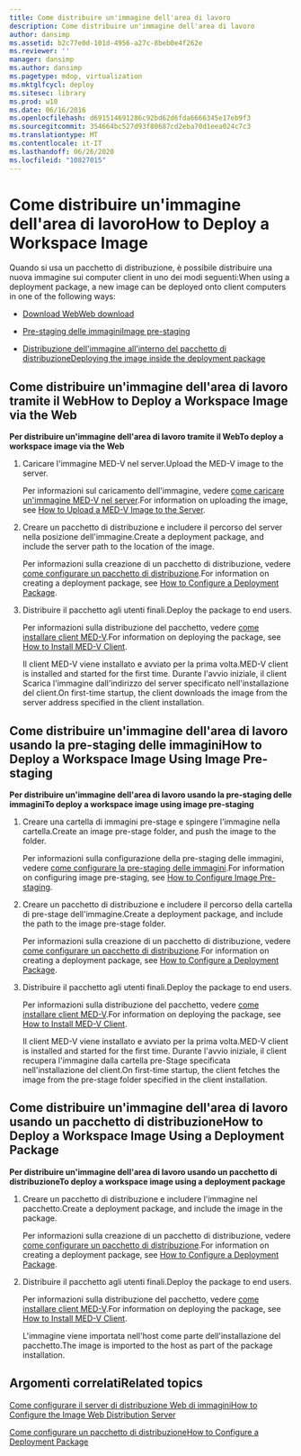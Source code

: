 ```yaml
---
title: Come distribuire un'immagine dell'area di lavoro
description: Come distribuire un'immagine dell'area di lavoro
author: dansimp
ms.assetid: b2c77e0d-101d-4956-a27c-8beb0e4f262e
ms.reviewer: ''
manager: dansimp
ms.author: dansimp
ms.pagetype: mdop, virtualization
ms.mktglfcycl: deploy
ms.sitesec: library
ms.prod: w10
ms.date: 06/16/2016
ms.openlocfilehash: d691514691286c92bd62d6fda6666345e17eb9f3
ms.sourcegitcommit: 354664bc527d93f80687cd2eba70d1eea024c7c3
ms.translationtype: MT
ms.contentlocale: it-IT
ms.lasthandoff: 06/26/2020
ms.locfileid: "10827015"
---
```

# <span data-ttu-id="feffc-103">Come distribuire un'immagine dell'area di lavoro</span><span class="sxs-lookup"><span data-stu-id="feffc-103">How to Deploy a Workspace Image</span></span>


<span data-ttu-id="feffc-104">Quando si usa un pacchetto di distribuzione, è possibile distribuire una nuova immagine sui computer client in uno dei modi seguenti:</span><span class="sxs-lookup"><span data-stu-id="feffc-104">When using a deployment package, a new image can be deployed onto client computers in one of the following ways:</span></span>

-   [<span data-ttu-id="feffc-105">Download Web</span><span class="sxs-lookup"><span data-stu-id="feffc-105">Web download</span></span>](#bkmk-howtodeployaworkspaceimageviatheweb)

-   [<span data-ttu-id="feffc-106">Pre-staging delle immagini</span><span class="sxs-lookup"><span data-stu-id="feffc-106">Image pre-staging</span></span>](#bkmk-howtodeployaworkspaceimageusingimageprestaging)

-   [<span data-ttu-id="feffc-107">Distribuzione dell'immagine all'interno del pacchetto di distribuzione</span><span class="sxs-lookup"><span data-stu-id="feffc-107">Deploying the image inside the deployment package</span></span>](#bkmk-howtodeployaworkspaceimageusingadeploymentapackage)

## <a href="" id="bkmk-howtodeployaworkspaceimageviatheweb"></a><span data-ttu-id="feffc-108">Come distribuire un'immagine dell'area di lavoro tramite il Web</span><span class="sxs-lookup"><span data-stu-id="feffc-108">How to Deploy a Workspace Image via the Web</span></span>


**<span data-ttu-id="feffc-109">Per distribuire un'immagine dell'area di lavoro tramite il Web</span><span class="sxs-lookup"><span data-stu-id="feffc-109">To deploy a workspace image via the Web</span></span>**

1.  <span data-ttu-id="feffc-110">Caricare l'immagine MED-V nel server.</span><span class="sxs-lookup"><span data-stu-id="feffc-110">Upload the MED-V image to the server.</span></span>

    <span data-ttu-id="feffc-111">Per informazioni sul caricamento dell'immagine, vedere [come caricare un'immagine MED-V nel server](how-to-upload-a-med-v-image-to-the-server.md).</span><span class="sxs-lookup"><span data-stu-id="feffc-111">For information on uploading the image, see [How to Upload a MED-V Image to the Server](how-to-upload-a-med-v-image-to-the-server.md).</span></span>

2.  <span data-ttu-id="feffc-112">Creare un pacchetto di distribuzione e includere il percorso del server nella posizione dell'immagine.</span><span class="sxs-lookup"><span data-stu-id="feffc-112">Create a deployment package, and include the server path to the location of the image.</span></span>

    <span data-ttu-id="feffc-113">Per informazioni sulla creazione di un pacchetto di distribuzione, vedere [come configurare un pacchetto di distribuzione](how-to-configure-a-deployment-package.md).</span><span class="sxs-lookup"><span data-stu-id="feffc-113">For information on creating a deployment package, see [How to Configure a Deployment Package](how-to-configure-a-deployment-package.md).</span></span>

3.  <span data-ttu-id="feffc-114">Distribuire il pacchetto agli utenti finali.</span><span class="sxs-lookup"><span data-stu-id="feffc-114">Deploy the package to end users.</span></span>

    <span data-ttu-id="feffc-115">Per informazioni sulla distribuzione del pacchetto, vedere [come installare client MED-V](how-to-install-med-v-clientdeployment-package.md).</span><span class="sxs-lookup"><span data-stu-id="feffc-115">For information on deploying the package, see [How to Install MED-V Client](how-to-install-med-v-clientdeployment-package.md).</span></span>

    <span data-ttu-id="feffc-116">Il client MED-V viene installato e avviato per la prima volta.</span><span class="sxs-lookup"><span data-stu-id="feffc-116">MED-V client is installed and started for the first time.</span></span> <span data-ttu-id="feffc-117">Durante l'avvio iniziale, il client Scarica l'immagine dall'indirizzo del server specificato nell'installazione del client.</span><span class="sxs-lookup"><span data-stu-id="feffc-117">On first-time startup, the client downloads the image from the server address specified in the client installation.</span></span>

## <a href="" id="bkmk-howtodeployaworkspaceimageusingimageprestaging"></a><span data-ttu-id="feffc-118">Come distribuire un'immagine dell'area di lavoro usando la pre-staging delle immagini</span><span class="sxs-lookup"><span data-stu-id="feffc-118">How to Deploy a Workspace Image Using Image Pre-staging</span></span>


**<span data-ttu-id="feffc-119">Per distribuire un'immagine dell'area di lavoro usando la pre-staging delle immagini</span><span class="sxs-lookup"><span data-stu-id="feffc-119">To deploy a workspace image using image pre-staging</span></span>**

1.  <span data-ttu-id="feffc-120">Creare una cartella di immagini pre-stage e spingere l'immagine nella cartella.</span><span class="sxs-lookup"><span data-stu-id="feffc-120">Create an image pre-stage folder, and push the image to the folder.</span></span>

    <span data-ttu-id="feffc-121">Per informazioni sulla configurazione della pre-staging delle immagini, vedere [come configurare la pre-staging delle immagini](how-to-configure-image-pre-staging.md).</span><span class="sxs-lookup"><span data-stu-id="feffc-121">For information on configuring image pre-staging, see [How to Configure Image Pre-staging](how-to-configure-image-pre-staging.md).</span></span>

2.  <span data-ttu-id="feffc-122">Creare un pacchetto di distribuzione e includere il percorso della cartella di pre-stage dell'immagine.</span><span class="sxs-lookup"><span data-stu-id="feffc-122">Create a deployment package, and include the path to the image pre-stage folder.</span></span>

    <span data-ttu-id="feffc-123">Per informazioni sulla creazione di un pacchetto di distribuzione, vedere [come configurare un pacchetto di distribuzione](how-to-configure-a-deployment-package.md).</span><span class="sxs-lookup"><span data-stu-id="feffc-123">For information on creating a deployment package, see [How to Configure a Deployment Package](how-to-configure-a-deployment-package.md).</span></span>

3.  <span data-ttu-id="feffc-124">Distribuire il pacchetto agli utenti finali.</span><span class="sxs-lookup"><span data-stu-id="feffc-124">Deploy the package to end users.</span></span>

    <span data-ttu-id="feffc-125">Per informazioni sulla distribuzione del pacchetto, vedere [come installare client MED-V](how-to-install-med-v-clientdeployment-package.md).</span><span class="sxs-lookup"><span data-stu-id="feffc-125">For information on deploying the package, see [How to Install MED-V Client](how-to-install-med-v-clientdeployment-package.md).</span></span>

    <span data-ttu-id="feffc-126">Il client MED-V viene installato e avviato per la prima volta.</span><span class="sxs-lookup"><span data-stu-id="feffc-126">MED-V client is installed and started for the first time.</span></span> <span data-ttu-id="feffc-127">Durante l'avvio iniziale, il client recupera l'immagine dalla cartella pre-Stage specificata nell'installazione del client.</span><span class="sxs-lookup"><span data-stu-id="feffc-127">On first-time startup, the client fetches the image from the pre-stage folder specified in the client installation.</span></span>

## <a href="" id="bkmk-howtodeployaworkspaceimageusingadeploymentapackage"></a><span data-ttu-id="feffc-128">Come distribuire un'immagine dell'area di lavoro usando un pacchetto di distribuzione</span><span class="sxs-lookup"><span data-stu-id="feffc-128">How to Deploy a Workspace Image Using a Deployment Package</span></span>


**<span data-ttu-id="feffc-129">Per distribuire un'immagine dell'area di lavoro usando un pacchetto di distribuzione</span><span class="sxs-lookup"><span data-stu-id="feffc-129">To deploy a workspace image using a deployment package</span></span>**

1.  <span data-ttu-id="feffc-130">Creare un pacchetto di distribuzione e includere l'immagine nel pacchetto.</span><span class="sxs-lookup"><span data-stu-id="feffc-130">Create a deployment package, and include the image in the package.</span></span>

    <span data-ttu-id="feffc-131">Per informazioni sulla creazione di un pacchetto di distribuzione, vedere [come configurare un pacchetto di distribuzione](how-to-configure-a-deployment-package.md).</span><span class="sxs-lookup"><span data-stu-id="feffc-131">For information on creating a deployment package, see [How to Configure a Deployment Package](how-to-configure-a-deployment-package.md).</span></span>

2.  <span data-ttu-id="feffc-132">Distribuire il pacchetto agli utenti finali.</span><span class="sxs-lookup"><span data-stu-id="feffc-132">Deploy the package to end users.</span></span>

    <span data-ttu-id="feffc-133">Per informazioni sulla distribuzione del pacchetto, vedere [come installare client MED-V](how-to-install-med-v-clientdeployment-package.md).</span><span class="sxs-lookup"><span data-stu-id="feffc-133">For information on deploying the package, see [How to Install MED-V Client](how-to-install-med-v-clientdeployment-package.md).</span></span>

    <span data-ttu-id="feffc-134">L'immagine viene importata nell'host come parte dell'installazione del pacchetto.</span><span class="sxs-lookup"><span data-stu-id="feffc-134">The image is imported to the host as part of the package installation.</span></span>

## <span data-ttu-id="feffc-135">Argomenti correlati</span><span class="sxs-lookup"><span data-stu-id="feffc-135">Related topics</span></span>


[<span data-ttu-id="feffc-136">Come configurare il server di distribuzione Web di immagini</span><span class="sxs-lookup"><span data-stu-id="feffc-136">How to Configure the Image Web Distribution Server</span></span>](how-to-configure-the-image-web-distribution-server.md)

[<span data-ttu-id="feffc-137">Come configurare un pacchetto di distribuzione</span><span class="sxs-lookup"><span data-stu-id="feffc-137">How to Configure a Deployment Package</span></span>](how-to-configure-a-deployment-package.md)

 

 





